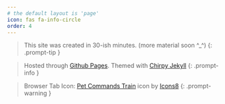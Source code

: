 ```yaml
---
# the default layout is 'page'
icon: fas fa-info-circle
order: 4
---
```


> This site was created in 30-ish minutes. (more material soon ^_^)
{: .prompt-tip }

> Hosted through [Github Pages](https://docs.github.com/en/pages/getting-started-with-github-pages/about-github-pages). Themed with [Chirpy Jekyll](https://github.com/cotes2020/jekyll-theme-chirpy)
{: .prompt-info }

> Browser Tab Icon: <a target="_blank" href="https://icons8.com/icon/tLeNkUZOD9K0/pet-commands-train">Pet Commands Train</a> icon by <a target="_blank" href="https://icons8.com">Icons8</a>
{: .prompt-warning }